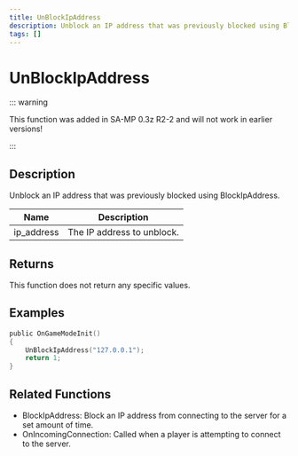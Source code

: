 ```yaml
---
title: UnBlockIpAddress
description: Unblock an IP address that was previously blocked using BlockIpAddress.
tags: []
---
```


# UnBlockIpAddress

<TagLinks />

::: warning

This function was added in SA-MP 0.3z R2-2 and will not work in earlier versions!

:::

## Description

Unblock an IP address that was previously blocked using BlockIpAddress.

| Name       | Description                |
| ---------- | -------------------------- |
| ip_address | The IP address to unblock. |

## Returns

This function does not return any specific values.

## Examples

```c
public OnGameModeInit()
{
    UnBlockIpAddress("127.0.0.1");
    return 1;
}
```

## Related Functions

- BlockIpAddress: Block an IP address from connecting to the server for a set amount of time.
- OnIncomingConnection: Called when a player is attempting to connect to the server.
